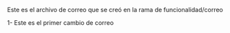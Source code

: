 Este es el archivo de correo que se creó en la rama de funcionalidad/correo

1- Este es el primer cambio de correo
